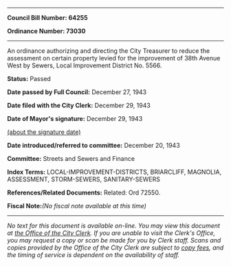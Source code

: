 

********

**Council Bill Number: 64255**
   
**Ordinance Number: 73030**
********

 An ordinance authorizing and directing the City Treasurer to reduce the assessment on certain property levied for the improvement of 38th Avenue West by Sewers, Local Improvement District No. 5566.

**Status:** Passed
   
**Date passed by Full Council:** December 27, 1943
   
**Date filed with the City Clerk:** December 29, 1943
   
**Date of Mayor's signature:** December 29, 1943
   
[(about the signature date)](/~public/approvaldate.htm)
   
   
   
**Date introduced/referred to committee:** December 20, 1943
   
**Committee:** Streets and Sewers and Finance
   
   
**Index Terms:** LOCAL-IMPROVEMENT-DISTRICTS, BRIARCLIFF, MAGNOLIA, ASSESSMENT, STORM-SEWERS, SANITARY-SEWERS

**References/Related Documents:** Related: Ord 72550.

**Fiscal Note:**_(No fiscal note available at this time)_
********

_No text for this document is available on-line. You may view this document at [the Office of the City Clerk](http://www.seattle.gov/leg/clerk/contactUs.htm). If you are unable to visit the Clerk's Office, you may request a copy or scan be made for you by Clerk staff. Scans and copies provided by the Office of the City Clerk are subject to [copy fees](http://clerk.seattle.gov/~public/clerkfees.htm), and the timing of service is dependent on the availability of staff._

